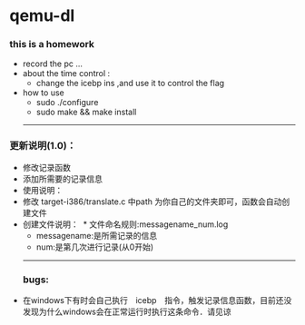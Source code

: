 # qemu-dl
### this is a homework
* record the pc ...
* about the time control :
  * change the icebp ins ,and use it to control the flag 
* how to use 
  * sudo ./configure
  * sudo make && make install 
  ***
### 更新说明(1.0)：
* 修改记录函数
* 添加所需要的记录信息
* 使用说明：
* 修改 target-i386/translate.c 中path 为你自己的文件夹即可，函数会自动创建文件
* 创建文件说明：
  * 文件命名规则:messagename_num.log
  * messagename:是所需记录的信息
  * num:是第几次进行记录(从0开始)
  *** 
  ### bugs:
 * 在windows下有时会自己执行　icebp　指令，触发记录信息函数，目前还没发现为什么windows会在正常运行时执行这条命令．请见谅
